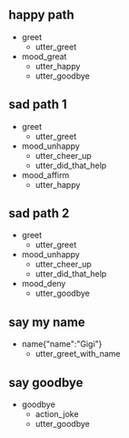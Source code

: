 ## happy path
* greet
  - utter_greet
* mood_great
  - utter_happy
  - utter_goodbye

## sad path 1
* greet
  - utter_greet
* mood_unhappy
  - utter_cheer_up
  - utter_did_that_help
* mood_affirm
  - utter_happy

## sad path 2
* greet
  - utter_greet
* mood_unhappy
  - utter_cheer_up
  - utter_did_that_help
* mood_deny
  - utter_goodbye

## say my name
* name{"name":"Gigi"}
  - utter_greet_with_name

## say goodbye
* goodbye
  - action_joke
  - utter_goodbye